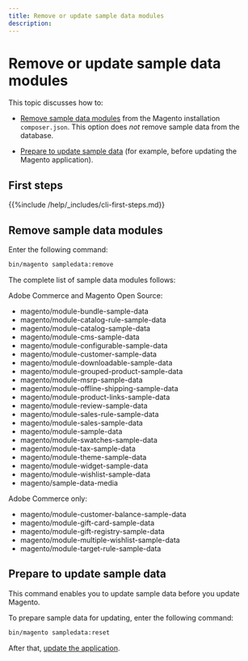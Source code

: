 ```yaml
---
title: Remove or update sample data modules
description:
---
```


# Remove or update sample data modules

This topic discusses how to:

*  [Remove sample data modules](#remove-sample-data-modules) from the Magento installation `composer.json`. This option does *not* remove sample data from the database.

*  [Prepare to update sample data](#prepare-to-update-sample-data) (for example, before updating the Magento application).

## First steps

{{%include /help/_includes/cli-first-steps.md}}

## Remove sample data modules

Enter the following command:

```bash
bin/magento sampledata:remove
```

The complete list of sample data modules follows:

Adobe Commerce and Magento Open Source:

*  magento/module-bundle-sample-data
*  magento/module-catalog-rule-sample-data
*  magento/module-catalog-sample-data
*  magento/module-cms-sample-data
*  magento/module-configurable-sample-data
*  magento/module-customer-sample-data
*  magento/module-downloadable-sample-data
*  magento/module-grouped-product-sample-data
*  magento/module-msrp-sample-data
*  magento/module-offline-shipping-sample-data
*  magento/module-product-links-sample-data
*  magento/module-review-sample-data
*  magento/module-sales-rule-sample-data
*  magento/module-sales-sample-data
*  magento/module-sample-data
*  magento/module-swatches-sample-data
*  magento/module-tax-sample-data
*  magento/module-theme-sample-data
*  magento/module-widget-sample-data
*  magento/module-wishlist-sample-data
*  magento/sample-data-media

Adobe Commerce only:

*  magento/module-customer-balance-sample-data
*  magento/module-gift-card-sample-data
*  magento/module-gift-registry-sample-data
*  magento/module-multiple-wishlist-sample-data
*  magento/module-target-rule-sample-data

## Prepare to update sample data

This command enables you to update sample data before you update Magento.

To prepare sample data for updating, enter the following command:

```bash
bin/magento sampledata:reset
```

After that, [update the application](../tutorials/uninstall.md#update-the-application).
